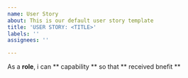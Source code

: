 ```yaml
---
name: User Story
about: This is our default user story template
title: 'USER STORY: <TITLE>'
labels: ''
assignees: ''

---
```


As a **role**, i can ** capability ** so that **  received bnefit **
